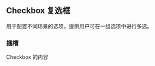 <div class="demo-header">
<p class="overviewicon">
  <span class="wapi-form-radioboxgroup"/>
</p>

## Checkbox 复选框

<nova-uxlink widget-name="Selectgroup"></nova-uxlink>

用于配置不同场景的选项，提供用户可在一组选项中进行多选。

</div>

### 插槽

Checkbox 的内容

<nova-demo-view link="checkbox/checkbox-slot"></nova-demo-view>

<br>

